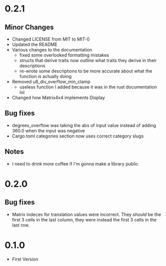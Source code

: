 # 0.2.1
## Minor Changes
- Changed LICENSE from MIT to MIT-0
- Updated the README
- Various changes to the documentation
  - fixed some overlooked formatting mistakes
  - structs that derive traits now outline what traits they derive in their descriptions
  - re-wrote some descriptions to be more accurate about what the function is actually doing
- Removed u8_div_overflow_min_clamp
  - useless function I added because it was in the rust documentation lol
- Changed how Matrix4x4 implements Display
## Bug fixes
- degrees_overflow was taking the abs of input value instead of adding 360.0 when the input was negative
- Cargo.toml categories section now uses correct category slugs
## Notes
- I need to drink more coffee if I'm gonna make a library public

# 0.2.0
## Bug fixes
- Matrix indeces for translation values were incorrect. They *should* be the first 3 cells in the last column, they were instead the first 3 cells in the last row.

# 0.1.0
- First Version